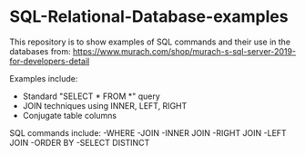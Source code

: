 # SQL-Relational-Database-examples

This repository is to show examples of SQL commands and their use in the databases from:
https://www.murach.com/shop/murach-s-sql-server-2019-for-developers-detail

Examples include:
- Standard "SELECT * FROM *" query
- JOIN techniques using INNER, LEFT, RIGHT
- Conjugate table columns

SQL commands include:
-WHERE
-JOIN
-INNER JOIN
-RIGHT JOIN
-LEFT JOIN
-ORDER BY
-SELECT DISTINCT
